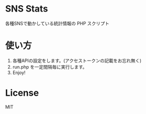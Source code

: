 # SNS Stats
各種SNSで動かしている統計情報の PHP スクリプト

# 使い方
1. 各種APIの設定をします。(アクセストークンの記載をお忘れ無く)
1. run.php を一定間隔毎に実行します。
1. Enjoy!

# License
MIT
